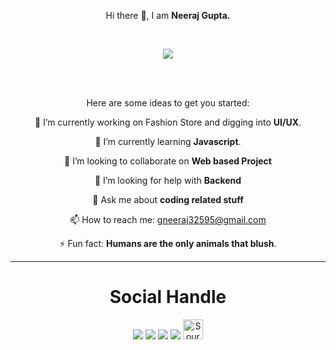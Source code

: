 <p align="center">Hi there 👋, I am <b>Neeraj Gupta.</b></p>
<br>

<p align="center"><img src="https://neeraj3508.gitlab.io/hero/Neeraj3508.png"</p>

<br><br>

<p align="center">
Here are some ideas to get you started:

<p align="center">🔭 I’m currently working on Fashion Store and digging into <b>UI/UX</b>.</p>

<p align="center">🌱 I’m currently learning <b>Javascript</b>.</p>

<p align="center">👯 I’m looking to collaborate on <b>Web based Project</b>

<p align="center">🤔 I’m looking for help with <b>Backend</b></p>

<p align="center">💬 Ask me about <b>coding related stuff</b></p>

<p align="center">📫 How to reach me: <a href="mailto : gneeraj32595@gmail.com">gneeraj32595@gmail.com</a></p>

<p align="center">⚡ Fun fact: <b>Humans are the only animals that blush</b>.
</p>
<hr>

<div align="center">
<h1 align="center">Social Handle</h1>
<a href="https://www.instagram.com/_neeraj.gupta_/" target="_blank"><img src="https://img.icons8.com/fluent/48/000000/instagram-new.png"/></a>
<a href="https://twitter.com/_neeraj2001_" target="_blank"><img src="https://img.icons8.com/fluent/48/000000/twitter.png"/></a>
<a href="mailto: gneeraj32595@gmail.com" target="_blank"><img src="https://img.icons8.com/fluent/48/000000/gmail.png"/></a>
<a href="https://codepen.io/dashboard?type=VIEW&opts_itemType=PEN&opts_searchTerm=null&opts_order=RELEVANCE&opts_depth=EVERYTHING&opts_showForks=true&opts_filter=all&opts_orderBy=ID&opts_orderDirection=0&opts_tag=null&displayType=GRID&previewType=IFRAME&activeType=PEN" target="_blank"><img src="https://img.icons8.com/ios-filled/48/000000/codepen.png"/></a>
 <a href="https://sourcerer.io/neeraj3508"><img src="https://sourcerer.io/icons/logo-sharing.svg"height="32px" alt="Sourcerer"></a>
</div>
<br><br>
<div align="center">
<a href="https://sourcerer.io/neeraj3508"><img src="https://img.shields.io/badge/HTML-98%20commits-orange.svg" alt=""></a>
<a href="https://sourcerer.io/neeraj3508"><img src="https://img.shields.io/badge/CSS-80%20commits-orange.svg" alt=""></a>
<a href="https://sourcerer.io/neeraj3508"><img src="https://img.shields.io/badge/JavaScript-60%20commits-orange.svg" alt=""></a>
<a href="https://sourcerer.io/neeraj3508"><img src="https://img.shields.io/badge/Swift-20%20commits-orange.svg" alt=""></a>
<a href="https://sourcerer.io/neeraj3508"><img src="https://img.shields.io/badge/Python-5%20commits-orange.svg" alt=""></a>
<a href="https://sourcerer.io/neeraj3508"><img src="https://img.shields.io/badge/C-4%20commits-orange.svg" alt=""></a>
<a href="https://sourcerer.io/neeraj3508"><img src="https://img.shields.io/badge/Java-1%20commits-orange.svg" alt=""></a>
</div>
